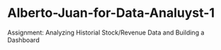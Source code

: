# Alberto-Juan-for-Data-Analuyst-1
Assignment: Analyzing Historial Stock/Revenue Data and Building a Dashboard
